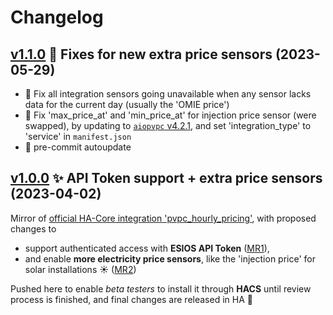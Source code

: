 # Changelog

## [v1.1.0](https://github.com/azogue/ha-pvpc-custom/tree/v1.1.0) 🐛 Fixes for new extra price sensors (2023-05-29)

- 🐛 Fix all integration sensors going unavailable when any sensor lacks data for the current day (usually the 'OMIE price')
- 🐛 Fix 'max_price_at' and 'min_price_at' for injection price sensor (were swapped), by updating to [`aiopvpc` v4.2.1](https://github.com/azogue/aiopvpc/releases/tag/v4.2.1), and set 'integration_type' to 'service' in `manifest.json` 
- 🎨 pre-commit autoupdate

## [v1.0.0](https://github.com/azogue/ha-pvpc-custom/tree/v1.0.0) ✨ API Token support + extra price sensors (2023-04-02)

Mirror of [official HA-Core integration 'pvpc_hourly_pricing'](https://www.home-assistant.io/integrations/pvpc_hourly_pricing), with proposed changes to

- support authenticated access with **ESIOS API Token** ([MR1](https://github.com/home-assistant/core/pull/85767)),
- and enable **more electricity price sensors**, like the 'injection price' for solar installations ☀️ ([MR2](https://github.com/home-assistant/core/pull/85769))

Pushed here to enable _beta testers_ to install it through **HACS** until review process is finished,
and final changes are released in HA 🤞
